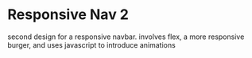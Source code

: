 # Responsive Nav 2

second design for a responsive navbar. involves flex, a more responsive burger, and uses javascript to introduce animations
